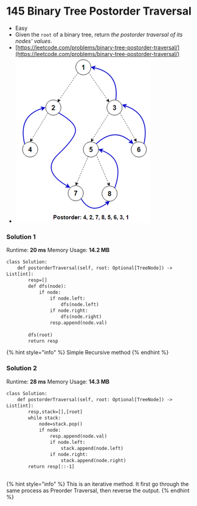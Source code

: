 # 145 Binary Tree Postorder Traversal

* Easy
* Given the `root` of a binary tree, return _the postorder traversal of its nodes' values_.
* [https://leetcode.com/problems/binary-tree-postorder-traversal/](https://leetcode.com/problems/binary-tree-postorder-traversal/)
* ![](<../../.gitbook/assets/image (3) (1) (1) (1) (1) (1) (1) (1) (1) (1).png>)

### Solution 1

Runtime: **20 ms** Memory Usage: **14.2 MB**

```
class Solution:
    def postorderTraversal(self, root: Optional[TreeNode]) -> List[int]:
        resp=[]
        def dfs(node):
            if node:
                if node.left:
                    dfs(node.left)
                if node.right:
                    dfs(node.right)
                resp.append(node.val)
                
        dfs(root)
        return resp
```

{% hint style="info" %}
Simple Recursive method
{% endhint %}

### Solution 2

Runtime: **28 ms** Memory Usage: **14.3 MB**

```
class Solution:
    def postorderTraversal(self, root: Optional[TreeNode]) -> List[int]:
        resp,stack=[],[root]
        while stack:
            node=stack.pop()
            if node:
                resp.append(node.val)
                if node.left:
                    stack.append(node.left)
                if node.right:
                    stack.append(node.right)
        return resp[::-1]
        
```

{% hint style="info" %}
This is an iterative method. It first go through the same process as Preorder Traversal, then reverse the output.&#x20;
{% endhint %}
